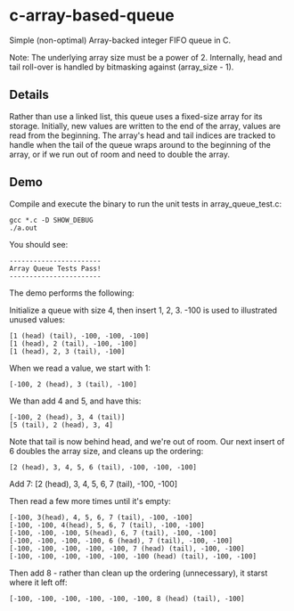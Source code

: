 c-array-based-queue
===================

Simple (non-optimal) Array-backed integer FIFO queue in C. 

Note: The underlying array size must be a power of 2. Internally, head and tail roll-over is handled by bitmasking against (array_size - 1).

Details
-------

Rather than use a linked list, this queue uses a fixed-size array for its storage. Initially, new values are written to the end of the array, values are read from the beginning. The array's head and tail indices are tracked to handle when the tail of the queue wraps around to the beginning of the array, or if we run out of room and need to double the array. 

Demo
----

Compile and execute the binary to run the unit tests in array_queue_test.c:

    gcc *.c -D SHOW_DEBUG
    ./a.out
    
You should see:

    -----------------------
    Array Queue Tests Pass!
    -----------------------
    
The demo performs the following:

Initialize a queue with size 4, then insert 1, 2, 3. -100 is used to illustrated unused values:

    [1 (head) (tail), -100, -100, -100]
    [1 (head), 2 (tail), -100, -100]
    [1 (head), 2, 3 (tail), -100]

When we read a value, we start with 1:

    [-100, 2 (head), 3 (tail), -100]

We than add 4 and 5, and have this:

    [-100, 2 (head), 3, 4 (tail)]
    [5 (tail), 2 (head), 3, 4]
    
Note that tail is now behind head, and we're out of room. Our next insert of 6 doubles the array size, and cleans up the ordering:

    [2 (head), 3, 4, 5, 6 (tail), -100, -100, -100]
    
Add 7:
    [2 (head), 3, 4, 5, 6, 7 (tail), -100, -100]

Then read a few more times until it's empty:

    [-100, 3(head), 4, 5, 6, 7 (tail), -100, -100] 
    [-100, -100, 4(head), 5, 6, 7 (tail), -100, -100]
    [-100, -100, -100, 5(head), 6, 7 (tail), -100, -100]
    [-100, -100, -100, -100, 6 (head), 7 (tail), -100, -100]
    [-100, -100, -100, -100, -100, 7 (head) (tail), -100, -100]
    [-100, -100, -100, -100, -100, -100 (head) (tail), -100, -100]

Then add 8 - rather than clean up the ordering (unnecessary), it starst where it left off:

    [-100, -100, -100, -100, -100, -100, 8 (head) (tail), -100]

